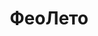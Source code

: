 --- 
title: "ФеоЛето" 
site: "www.feoleto.com" 
town: "Феодосия" 
tel: ["+38 063 870 11 08, +38 050 527 32 36"] 
address: "Россия, Республика Крым, г. Феодосия, ул. Дружбы 18" 
mail: "info@feoleto.com" 
--- 